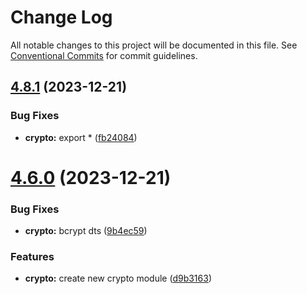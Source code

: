 # Change Log

All notable changes to this project will be documented in this file.
See [Conventional Commits](https://conventionalcommits.org) for commit guidelines.

## [4.8.1](https://github.com/lskjs/lskjs/compare/v4.8.0...v4.8.1) (2023-12-21)


### Bug Fixes

* **crypto:** export * ([fb24084](https://github.com/lskjs/lskjs/commit/fb24084a4f0f0d4a69e997ca94df6d7303f50f0a))





# [4.6.0](https://github.com/lskjs/lskjs/compare/v4.5.0...v4.6.0) (2023-12-21)


### Bug Fixes

* **crypto:** bcrypt dts ([9b4ec59](https://github.com/lskjs/lskjs/commit/9b4ec5941375b97e7906f138a9a1a9b488f81d8c))


### Features

* **crypto:** create new crypto module ([d9b3163](https://github.com/lskjs/lskjs/commit/d9b31631ae620888a5fb9deeb7e1cd33247b229c))
